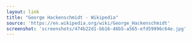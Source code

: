 ```yaml
---
layout: link
title: "George Hackenschmidt - Wikipedia"
source: 'https://en.wikipedia.org/wiki/George_Hackenschmidt'
screenshot: 'screenshots/474b22d1-bb16-46b5-a565-efd59996c64e.jpg'
---
```


